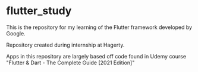 # flutter_study
This is the repository for my learning of the Flutter framework developed by Google.

Repository created during internship at Hagerty.

Apps in this repository are largely based off code found in Udemy course 
  "Flutter & Dart - The Complete Guide [2021 Edition]"
